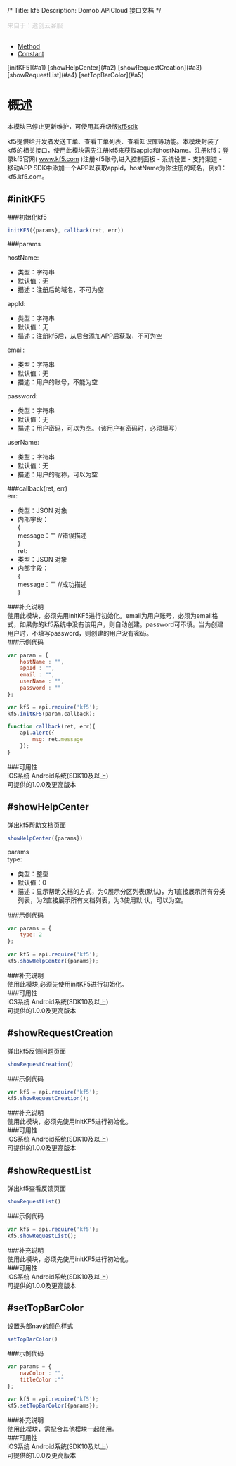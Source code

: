 /*
Title: kf5
Description: Domob APICloud 接口文档
*/

<p style="color: #ccc; margin-bottom: 30px;">来自于：逸创云客服</p>

<ul id="tab" class="clearfix">
	<li class="active"><a href="#method-content">Method</a></li>
	<li><a href="#const-content">Constant</a></li>
</ul>
<div id="method-content">
</div>
<div class="outline">
[initKF5](#a1)
[showHelpCenter](#a2)
[showRequestCreation](#a3)
[showRequestList](#a4)
[setTopBarColor](#a5)
</div>

概述
=================
本模块已停止更新维护，可使用其升级版[kf5sdk](http://docs.apicloud.com/%E7%AB%AFAPI/%E5%BC%80%E6%94%BESDK/kf5sdk)

kf5提供给开发者发送工单、查看工单列表、查看知识库等功能。本模块封装了kf5的相关接口，使用此模块需先注册kf5来获取appid和hostName。注册kf5：登录kf5官网( www.kf5.com )注册kf5账号,进入控制面板 - 系统设置 - 支持渠道 - 移动APP SDK中添加一个APP以获取appid，hostName为你注册的域名，例如：kf5.kf5.com。

#**initKF5**<div id="a1"></div>
-----------------
###初始化kf5  
```javascript
initKF5({params}, callback(ret, err))  
```
###params   

hostName:  
* 类型：字符串  
* 默认值：无  
* 描述：注册后的域名，不可为空 

appId:  
* 类型：字符串  
* 默认值：无  
* 描述：注册kf5后，从后台添加APP后获取，不可为空

email:  
* 类型：字符串  
* 默认值：无  
* 描述：用户的账号，不能为空  

password:  
* 类型：字符串  
* 默认值：无  
* 描述：用户密码，可以为空。（该用户有密码时，必须填写）    

userName:  
* 类型：字符串  
* 默认值：无  
* 描述：用户的昵称，可以为空    

###callback(ret, err)  
err:  
* 类型：JSON 对象  
* 内部字段：  
{  
	message：""  //错误描述  
}  
ret:  
* 类型：JSON 对象  
* 内部字段：  
{  
	message：""  //成功描述  
}  

###补充说明  
使用此模块，必须先用initKF5进行初始化。email为用户账号，必须为email格式，如果你的kf5系统中没有该用户，则自动创建。password可不填。当为创建用户时，不填写password，则创建的用户没有密码。   
###示例代码  
```js
var param = {  
	hostName : "",  
	appId : "",  
	email : "",  
	userName : "",  
	password : ""  
};  

var kf5 = api.require('kf5');  
kf5.initKF5(param,callback); 

function callback(ret, err){  
	api.alert({  
		msg: ret.message  
	});
}
```
###可用性  
iOS系统  Android系统(SDK10及以上)  
可提供的1.0.0及更高版本  
  
#**showHelpCenter**<div id="a2"></div>
-------------
弹出kf5帮助文档页面  
```javascript
showHelpCenter({params})  
```
params  
type:  
* 类型：整型  
* 默认值：0  
* 描述：显示帮助文档的方式，为0展示分区列表(默认)，为1直接展示所有分类列表，为2直接展示所有文档列表，为3使用默			认，可以为空。  

###示例代码 
```js
var params = {  
	type: 2  
};  
        
var kf5 = api.require('kf5');  
kf5.showHelpCenter({params});
```
###补充说明  
使用此模块,必须先使用initKF5进行初始化。  
###可用性  
iOS系统  Android系统(SDK10及以上)  
可提供的1.0.0及更高版本  

#**showRequestCreation**<div id="a3"></div>
-------------
弹出kf5反馈问题页面  
```javascript
showRequestCreation()  
```
###示例代码 
```js
var kf5 = api.require('kf5');  
kf5.showRequestCreation();  
```
###补充说明  
使用此模块，必须先使用initKF5进行初始化。  
###可用性  
iOS系统  Android系统(SDK10及以上)  
可提供的1.0.0及更高版本  

#**showRequestList**<div id="a4"></div>
----------------
弹出kf5查看反馈页面  
```javascript
showRequestList()  
```
###示例代码  
```js
var kf5 = api.require('kf5');  
kf5.showRequestList(); 
```
###补充说明  
使用此模块，必须先使用initKF5进行初始化。  
###可用性  
iOS系统  Android系统(SDK10及以上)  
可提供的1.0.0及更高版本  

#**setTopBarColor**<div id="a5"></div>
-------------
设置头部nav的颜色样式  
```javascript
setTopBarColor()  
```
###示例代码  
```js
var params = {
	navColor : "",  
	titleColor :""  
}; 

var kf5 = api.require('kf5');  
kf5.setTopBarColor({params});
```
###补充说明  
使用此模块，需配合其他模块一起使用。  
###可用性  
iOS系统  Android系统(SDK10及以上)  
可提供的1.0.0及更高版本  

